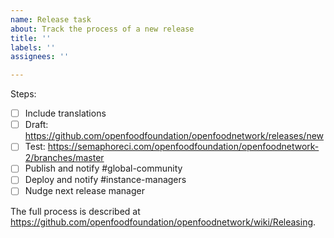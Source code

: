 ```yaml
---
name: Release task
about: Track the process of a new release
title: ''
labels: ''
assignees: ''

---
```


Steps: 

- [ ] Include translations
- [ ] Draft: https://github.com/openfoodfoundation/openfoodnetwork/releases/new <!-- replace the URL -->
- [ ] Test: https://semaphoreci.com/openfoodfoundation/openfoodnetwork-2/branches/master <!-- replace the URL -->
- [ ] Publish and notify #global-community
- [ ] Deploy and notify #instance-managers
- [ ] Nudge next release manager

The full process is described at https://github.com/openfoodfoundation/openfoodnetwork/wiki/Releasing.
